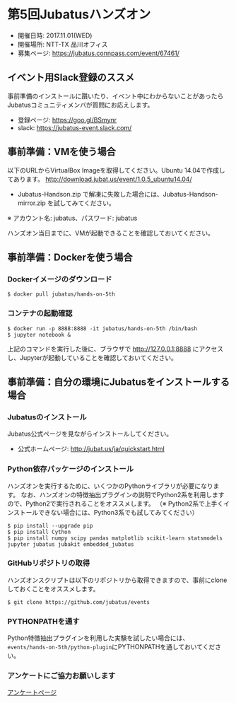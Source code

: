 # 第5回Jubatusハンズオン

- 開催日時: 2017.11.01(WED)
- 開催場所: NTT-TX 品川オフィス
- 募集ページ: https://jubatus.connpass.com/event/67461/

## イベント用Slack登録のススメ

事前準備のインストールに躓いたり、イベント中にわからないことがあったら
Jubatusコミュニティメンバが質問にお応えします。

- 登録ページ: https://goo.gl/BSmynr
- slack: https://jubatus-event.slack.com/

## 事前準備：VMを使う場合

以下のURLからVirtualBox Imageを取得してください。Ubuntu 14.04で作成してあります。
http://download.jubat.us/event/1.0.5_ubuntu14.04/
- Jubatus-Handson.zip で解凍に失敗した場合には、Jubatus-Handson-mirror.zip を試してみてください。

※ アカウント名: jubatus、パスワード: jubatus

ハンズオン当日までに、VMが起動できることを確認しておいてください。

## 事前準備：Dockerを使う場合

### Dockerイメージのダウンロード
```
$ docker pull jubatus/hands-on-5th
```

### コンテナの起動確認
```
$ docker run -p 8888:8888 -it jubatus/hands-on-5th /bin/bash
$ jupyter notebook &
```
上記のコマンドを実行した後に、ブラウザで http://127.0.0.1:8888 にアクセスし、Jupyterが起動していることを確認しておいてください。


## 事前準備：自分の環境にJubatusをインストールする場合

### Jubatusのインストール

Jubatus公式ページを見ながらインストールしてください。

- 公式ホームページ: http://jubat.us/ja/quickstart.html

### Python依存パッケージのインストール

ハンズオンを実行するために、いくつかのPythonライブラリが必要になります。
なお、ハンズオンの特徴抽出プラグインの説明でPython2系を利用しますので、Python2で実行されることをオススメします。
（※ Python2系で上手くインストールできない場合には、Python3系でも試してみてください）

```
$ pip install --upgrade pip
$ pip install Cython
$ pip install numpy scipy pandas matplotlib scikit-learn statsmodels jupyter jubatus jubakit embedded_jubatus
```

### GitHubリポジトリの取得

ハンズオンスクリプトは以下のリポジトリから取得できますので、事前にcloneしておくことをオススメします。

```
$ git clone https://github.com/jubatus/events
```

### PYTHONPATHを通す

Python特徴抽出プラグインを利用した実験を試したい場合には、
`events/hands-on-5th/python-plugin`にPYTHONPATHを通しておいてください。

### アンケートにご協力お願いします

[アンケートページ](https://goo.gl/forms/3ijKi10QUMSsGHki1)
